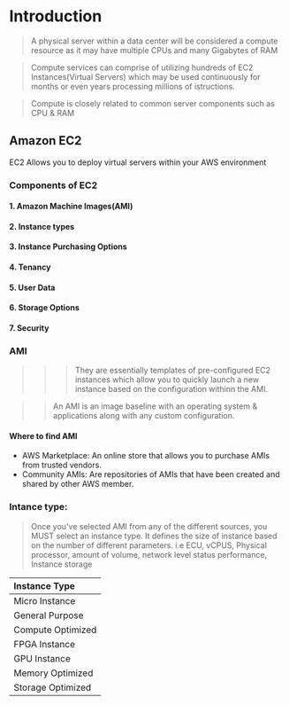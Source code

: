 # Introduction

>A physical server within a data center will be considered a compute resource as it may have multiple CPUs and many Gigabytes of RAM

>Compute services can comprise of utilizing hundreds of EC2 Instances(Virtual Servers) which may be used continuously for months or even years processing millions of istructions.

>Compute is closely related to common server components such as CPU & RAM

## Amazon EC2
EC2 Allows you to deploy virtual servers within your AWS environment
### Components of EC2
#### 1. Amazon Machine Images(AMI)
#### 2. Instance types
#### 3. Instance Purchasing Options
#### 4. Tenancy
#### 5. User Data
#### 6. Storage Options
#### 7. Security

### AMI
>>> They are essentially templates of pre-configured EC2 instances which allow you to quickly launch a new instance based on the configuration withinn the AMI.

>>An AMI is an image baseline with an operating system & applications along with any custom configuration.

#### Where to find AMI
- AWS Marketplace: An online store that allows you to purchase AMIs from trusted vendors.
- Community AMIs: Are repositories of AMIs that have been created and shared by other AWS member.

### Intance type:
> Once you've selected AMI from any of the different sources, you MUST select an instance type.
> It defines the size of instance based on the number of different parameters.  i.e ECU, vCPUS, Physical processor, amount of volume, network level status performance, Instance storage

| Instance Type     |
| :---              |
| Micro Instance    |
| General Purpose   |
| Compute Optimized |
| FPGA Instance     |
| GPU Instance      |
| Memory Optimized  |
| Storage Optimized |